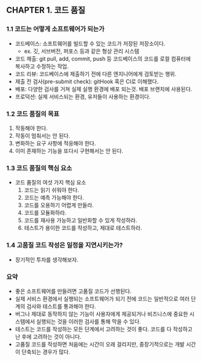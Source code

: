 ## CHAPTER 1. 코드 품질

### 1.1 코드는 어떻게 소프트웨어가 되는가
- 코드베이스: 소프트웨어를 빌드할 수 있는 코드가 저장된 저장소이다.
  - ex. 깃, 서브버전, 퍼포스 등과 같은 형상 관리 시스템
- 코드 제출: git pull, add, commit, push 등 코드베이스의 코드를 로컬 컴퓨터에 복사하고 수정하는 작업.
- 코드 리뷰: 코드베이스에 제출하기 전에 다른 엔지니어에게 검토받는 행위.
- 제출 전 검사(pre-submit check): gitHook 혹은 CI로 이해했다.
- 배포: 다양한 검사를 거쳐 실제 실행 환경에 배포 되는것. 배포 브랜치에 사용된다.
- 프로덕션: 실제 서비스되는 환경, 유저들이 사용하는 환경이다.

### 1.2 코드 품질의 목표
1. 작동해야 한다.
2. 작동이 멈춰서는 안 된다.
3. 변화하는 요구 사항에 적응해야 한다.
4. 이미 존재하는 기능을 또다시 구현해서는 안 된다.

### 1.3 코드 품질의 핵심 요소
- 코드 품질의 여섯 가지 핵심 요소
  1. 코드는 읽기 쉬워야 한다.
  2. 코드는 예측 가능해야 한다.
  3. 코드를 오용하기 어렵게 만들라.
  4. 코드를 모듈화하라.
  5. 코드를 재사용 가능하고 일반화할 수 있게 작성하라.
  6. 테스트가 용이한 코드를 작성하고, 제대로 테스트하라.

### 1.4 고품질 코드 작성은 일정을 지연시키는가?
- 장기적인 투자를 생각해보자.

### 요약
- 좋은 소프트웨어를 만들려면 고품질 코드가 선행된다.
- 실제 서비스 환경에서 실행되는 소프트웨어가 되기 전에 코드는 일반적으로 여러 단계의 검사와 테스트를 통과해야 한다.
- 버그나 제대로 동작하지 않는 기능이 사용자에게 제공되거나 비즈니스에 중요한 시스템에서 실행되는 것을 이러한 검사를 통해 막을 수 있다.
- 테스트는 코드를 작성하는 모든 단계에서 고려하는 것이 좋다. 코드를 다 작성하고 난 후에 고려하는 것이 아니다.
- 고품질 코드를 작성하면 처음에는 시간이 오래 걸리지만, 중장기적으로는 개발 시간이 단축되는 경우가 많다.